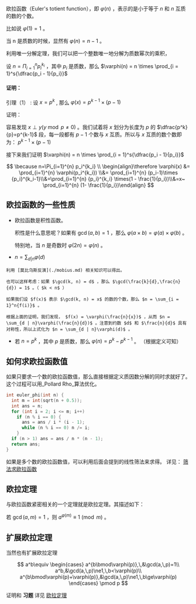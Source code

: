 欧拉函数（Euler's totient function），即 $\varphi(n)$ ，表示的是小于等于 $n$ 和 $n$ 互质的数的个数。

比如说 $\varphi(1) = 1$ 。

当 n 是质数的时候，显然有 $\varphi(n) = n - 1$ 。

利用唯一分解定理，我们可以把一个整数唯一地分解为质数幂次的乘积，

设 $n = \Pi_{i=1}^{n}p_i^{k_i}$ ，其中 $p_i$ 是质数，那么 $\varphi(n) = n \times \prod_{i = 1}^s{\dfrac{p_i - 1}{p_i}}$ 

#### 证明：

引理（1） : 设 $x=p^k$ , 那么 $\varphi(x)=p^{k-1}\times(p-1)$ 

证明：

容易发现 $x\perp y (y\bmod p \ne 0)$ 。我们试着将 $x$ 划分为长度为 $p$ 的 $\dfrac{p^k}{p}=p^{k-1}$ 段，每一段都有 $p-1$ 个数与 $x$ 互质。所以与 $x$ 互质的数个数即为： $p^{k-1}\times(p-1)$ 

接下来我们证明 $\varphi(n) = n \times \prod_{i = 1}^s{\dfrac{p_i - 1}{p_i}}$ 

$$
\because n=\Pi_{i=1}^{n} p_i^{k_i} \\ 	\begin{align}\therefore \varphi(x) &= \prod_{i=1}^{n} \varphi(p_i^{k_i}) \\&= \prod_{i=1}^{n} (p_i-1)\times {p_i}^{k_i-1}\\&=\prod_{i=1}^{n} {p_i}^{k_i} \times(1 - \frac{1}{p_i})\\&=x~ \prod_{i=1}^{n} (1- \frac{1}{p_i})\end{align}
$$

## 欧拉函数的一些性质

-   欧拉函数是积性函数。

    积性是什么意思呢？如果有 $\gcd(a, b) = 1$ ，那么 $\varphi(a \times b) = \varphi(a) \times \varphi(b)$ 。

    特别地，当 $n$ 是奇数时 $\varphi(2n) = \varphi(n)$ 。

-    $n = \sum_{d | n}{\varphi(d)}$ 

    利用 [莫比乌斯反演](./mobius.md) 相关知识可以得出。

    也可以这样考虑：如果 $\gcd(k, n) = d$ ，那么 $\gcd(\frac{k}{d},\frac{n}{d}) = 1$ 。（ $k < n$ ）

    如果我们设 $f(x)$ 表示 $\gcd(k, n) = x$ 的数的个数，那么 $n = \sum_{i = 1}^n{f(i)}$ 。

    根据上面的证明，我们发现， $f(x) = \varphi(\frac{n}{x})$ ，从而 $n = \sum_{d | n}\varphi(\frac{n}{d})$ 。注意到约数 $d$ 和 $\frac{n}{d}$ 具有对称性，所以上式化为 $n = \sum_{d | n}\varphi(d)$ 。

-   若 $n = p^k$ ，其中 $p$ 是质数，那么 $\varphi(n) = p^k - p^{k - 1}$ 。
    （根据定义可知）

## 如何求欧拉函数值

如果只要求一个数的欧拉函数值，那么直接根据定义质因数分解的同时求就好了。这个过程可以用_Pollard Rho_算法优化。

```cpp
int euler_phi(int n) {
  int m = int(sqrt(n + 0.5));
  int ans = n;
  for (int i = 2; i <= m; i++)
    if (n % i == 0) {
      ans = ans / i * (i - 1);
      while (n % i == 0) n /= i;
    }
  if (n > 1) ans = ans / n * (n - 1);
  return ans;
}
```

如果是多个数的欧拉函数值，可以利用后面会提到的线性筛法来求得。
详见： [筛法求欧拉函数](./sieve.md#_2) 

## 欧拉定理

与欧拉函数紧密相关的一个定理就是欧拉定理。其描述如下：

若 $\gcd(a, m) = 1$ ，则 $a^{\varphi(m)} \equiv 1 \pmod{m}$ 。

## 扩展欧拉定理

当然也有扩展欧拉定理

$$
a^b\equiv
\begin{cases}
a^{b\bmod\varphi(p)},\,&\gcd(a,\,p)=1\\
a^b,&\gcd(a,\,p)\ne1,\,b<\varphi(p)\\
a^{b\bmod\varphi(p)+\varphi(p)},&\gcd(a,\,p)\ne1,\,b\ge\varphi(p)
\end{cases}
\pmod p
$$

证明和 **习题** 详见 [欧拉定理](./fermat.md) 
